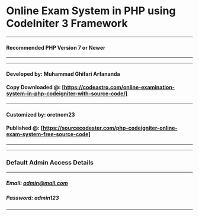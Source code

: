 # Online Exam System in PHP using CodeIniter 3 Framework
-----------------------------------------------------
#### Recommended PHP Version 7 or Newer
-----------------------------------------------------


-----------------------------------------------------
#### Developed by: Muhammad Ghifari Arfananda
#### Copy Downloaded @: [https://codeastro.com/online-examination-system-in-php-codeigniter-with-source-code/]
-----------------------------------------------------
#### Customized by: oretnom23
#### Published @: [https://sourcecodester.com/php-codeigniter-online-exam-system-free-source-code]
-----------------------------------------------------


-----------------------------------------------------
### Default Admin Access Details
-----------------------------------------------------
##### Email: admin@mail.com
##### Password: admin123
-----------------------------------------------------
